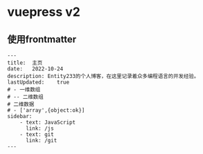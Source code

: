 <!--
 * @作者: 14770137
 * @Date: 2022-10-25 03:51:45
-->
# vuepress v2

## 使用frontmatter
```line-number{9}
---
title:  主页
date:   2022-10-24
description: Entity233的个人博客，在这里记录着众多编程语言的开发经验。
lastUpdated:    true
# - 一维数组
# -- 二维数组
# 二维数据
# - ['array',{object:ok}] 
sidebar:
    - text: JavaScript
      link: /js
    - text: git
      link: /git
---

```